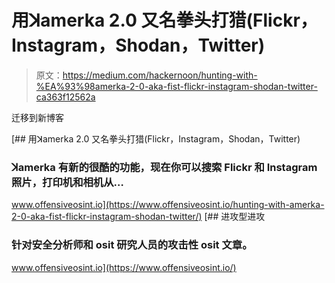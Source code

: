 # 用ꓘamerka 2.0 又名拳头打猎(Flickr，Instagram，Shodan，Twitter)

> 原文：<https://medium.com/hackernoon/hunting-with-%EA%93%98amerka-2-0-aka-fist-flickr-instagram-shodan-twitter-ca363f12562a>

迁移到新博客

[](https://www.offensiveosint.io/hunting-with-amerka-2-0-aka-fist-flickr-instagram-shodan-twitter/) [## 用ꓘamerka 2.0 又名拳头打猎(Flickr，Instagram，Shodan，Twitter)

### ꓘamerka 有新的很酷的功能，现在你可以搜索 Flickr 和 Instagram 照片，打印机和相机从…

www.offensiveosint.io](https://www.offensiveosint.io/hunting-with-amerka-2-0-aka-fist-flickr-instagram-shodan-twitter/) [](https://www.offensiveosint.io/) [## 进攻型进攻

### 针对安全分析师和 osit 研究人员的攻击性 osit 文章。

www.offensiveosint.io](https://www.offensiveosint.io/)